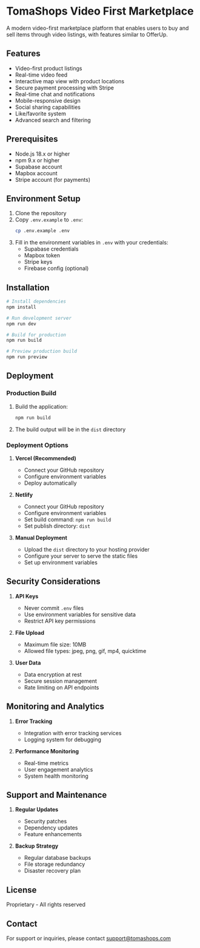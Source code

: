# TomaShops Video First Marketplace

A modern video-first marketplace platform that enables users to buy and sell items through video listings, with features similar to OfferUp.

## Features

- Video-first product listings
- Real-time video feed
- Interactive map view with product locations
- Secure payment processing with Stripe
- Real-time chat and notifications
- Mobile-responsive design
- Social sharing capabilities
- Like/favorite system
- Advanced search and filtering

## Prerequisites

- Node.js 18.x or higher
- npm 9.x or higher
- Supabase account
- Mapbox account
- Stripe account (for payments)

## Environment Setup

1. Clone the repository
2. Copy `.env.example` to `.env`:
   ```bash
   cp .env.example .env
   ```
3. Fill in the environment variables in `.env` with your credentials:
   - Supabase credentials
   - Mapbox token
   - Stripe keys
   - Firebase config (optional)

## Installation

```bash
# Install dependencies
npm install

# Run development server
npm run dev

# Build for production
npm run build

# Preview production build
npm run preview
```

## Deployment

### Production Build

1. Build the application:
   ```bash
   npm run build
   ```

2. The build output will be in the `dist` directory

### Deployment Options

1. **Vercel (Recommended)**
   - Connect your GitHub repository
   - Configure environment variables
   - Deploy automatically

2. **Netlify**
   - Connect your GitHub repository
   - Configure environment variables
   - Set build command: `npm run build`
   - Set publish directory: `dist`

3. **Manual Deployment**
   - Upload the `dist` directory to your hosting provider
   - Configure your server to serve the static files
   - Set up environment variables

## Security Considerations

1. **API Keys**
   - Never commit `.env` files
   - Use environment variables for sensitive data
   - Restrict API key permissions

2. **File Upload**
   - Maximum file size: 10MB
   - Allowed file types: jpeg, png, gif, mp4, quicktime

3. **User Data**
   - Data encryption at rest
   - Secure session management
   - Rate limiting on API endpoints

## Monitoring and Analytics

1. **Error Tracking**
   - Integration with error tracking services
   - Logging system for debugging

2. **Performance Monitoring**
   - Real-time metrics
   - User engagement analytics
   - System health monitoring

## Support and Maintenance

1. **Regular Updates**
   - Security patches
   - Dependency updates
   - Feature enhancements

2. **Backup Strategy**
   - Regular database backups
   - File storage redundancy
   - Disaster recovery plan

## License

Proprietary - All rights reserved

## Contact

For support or inquiries, please contact support@tomashops.com